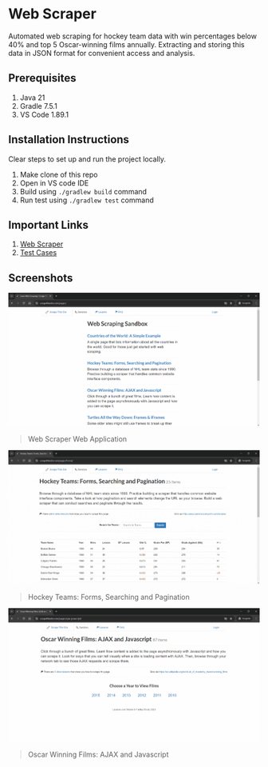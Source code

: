 # Web Scraper
Automated web scraping for hockey team data with win percentages below 40% and top 5 Oscar-winning films annually. Extracting and storing this data in JSON format for convenient access and analysis.

## Prerequisites
1. Java 21
2. Gradle 7.5.1
3. VS Code 1.89.1

## Installation Instructions
Clear steps to set up and run the project locally.
1. Make clone of this repo
2. Open in VS code IDE
3. Build using `./gradlew build` command
4. Run test using `./gradlew test` command

## Important Links
1. [Web Scraper](https://www.scrapethissite.com/pages)
2. [Test Cases](https://docs.google.com/spreadsheets/d/1EUVgSbHtBrFIArwm25gRjbfIwNWFH2Jp0JyWlhkZ-Uk/edit?usp=sharing)

## Screenshots
![Web Scraper Web Application](screenshots/Screenshot20240601233531.png)
> Web Scraper Web Application

![Hockey Teams: Forms, Searching and Pagination](screenshots/Screenshot20240601233547.png)
> Hockey Teams: Forms, Searching and Pagination

![Oscar Winning Films: AJAX and Javascript](screenshots/Screenshot20240601233618.png)
> Oscar Winning Films: AJAX and Javascript

